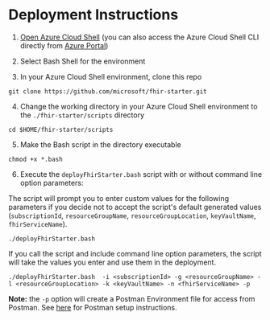 # Deployment Instructions 

1. [Open Azure Cloud Shell](https://shell.azure.com) (you can also access the Azure Cloud Shell CLI directly from [Azure Portal](https://portal.azure.com))

2. Select Bash Shell for the environment 

3. In your Azure Cloud Shell environment, clone this repo
```azurecli
git clone https://github.com/microsoft/fhir-starter.git
```
4. Change the working directory in your Azure Cloud Shell environment to the ```./fhir-starter/scripts``` directory
```azurecli
cd $HOME/fhir-starter/scripts 
```
5. Make the Bash script in the directory executable
```azurecli
chmod +x *.bash
```
6. Execute the ```deployFhirStarter.bash``` script with or without command line option parameters:

The script will prompt you to enter custom values for the following parameters if you decide not to accept the script's default generated values (```subscriptionId```, ```resourceGroupName```, ```resourceGroupLocation```, ```keyVaultName```, ```fhirServiceName```). 
```azurecli
./deployFhirStarter.bash
```

If you call the script and include command line option parameters, the script will take the values you enter and use them in the deployment. 
```azurecli
./deployFhirStarter.bash  -i <subscriptionId> -g <resourceGroupName> -l <resourceGroupLocation> -k <keyVaultName> -n <fhirServiceName> -p
```
__Note:__ the ```-p``` option will create a Postman Environment file for access from Postman. See [here](https://github.com/microsoft/fhir-starter/blob/main/docs/postman.md) for Postman setup instructions.


